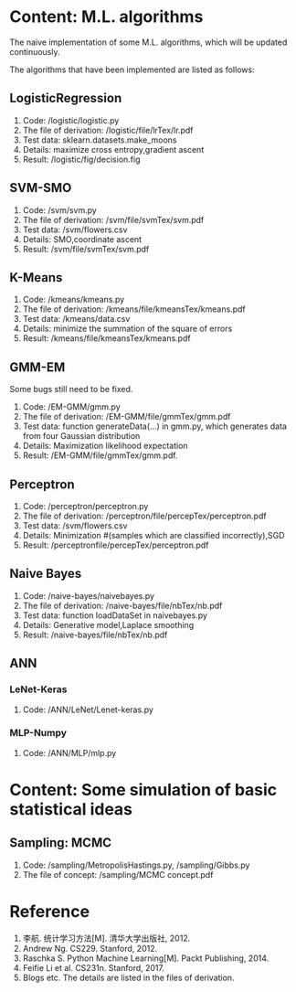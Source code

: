 # Content: M.L. algorithms
The naive implementation of some M.L. algorithms, which will be updated continuously.

The algorithms that have been implemented are listed as follows:

## LogisticRegression
1.  Code: /logistic/logistic.py
2.  The file of derivation: /logistic/file/lrTex/lr.pdf
3.  Test data: sklearn.datasets.make_moons
4.  Details: maximize cross entropy,gradient ascent
5.  Result: /logistic/fig/decision.fig
## SVM-SMO
1.  Code: /svm/svm.py
2.  The file of derivation: /svm/file/svmTex/svm.pdf
3.  Test data: /svm/flowers.csv
4.  Details: SMO,coordinate ascent
5.  Result: /svm/file/svmTex/svm.pdf

## K-Means
1.  Code: /kmeans/kmeans.py
2.  The file of derivation: /kmeans/file/kmeansTex/kmeans.pdf
3.  Test data: /kmeans/data.csv
4.  Details: minimize the summation of the square of errors
5.  Result: /kmeans/file/kmeansTex/kmeans.pdf

## GMM-EM
Some bugs still need to be fixed.
1.  Code: /EM-GMM/gmm.py
2.  The file of derivation: /EM-GMM/file/gmmTex/gmm.pdf
3.  Test data: function generateData(...) in gmm.py, which generates data from four Gaussian distribution
4.  Details: Maximization likelihood expectation
5.  Result: /EM-GMM/file/gmmTex/gmm.pdf.

## Perceptron
1.  Code: /perceptron/perceptron.py
2.  The file of derivation: /perceptron/file/percepTex/perceptron.pdf
3.  Test data: /svm/flowers.csv
4.  Details: Minimization #(samples which are classified incorrectly),SGD
5.  Result: /perceptronfile/percepTex/perceptron.pdf

## Naive Bayes
1.  Code: /naive-bayes/naivebayes.py
2.  The file of derivation: /naive-bayes/file/nbTex/nb.pdf
3.  Test data: function loadDataSet in naivebayes.py
4.  Details: Generative model,Laplace smoothing
5.  Result: /naive-bayes/file/nbTex/nb.pdf

## ANN
### LeNet-Keras
1.  Code: /ANN/LeNet/Lenet-keras.py

### MLP-Numpy
1.  Code: /ANN/MLP/mlp.py

# Content: Some simulation of basic statistical ideas
## Sampling: MCMC
1.  Code: /sampling/MetropolisHastings.py, /sampling/Gibbs.py
2.  The file of concept: /sampling/MCMC concept.pdf

# Reference
1.  李航. 统计学习方法[M]. 清华大学出版社, 2012.
2.  Andrew Ng. CS229. Stanford, 2012.
3.  Raschka S. Python Machine Learning[M]. Packt Publishing, 2014.
4.  Feifie Li et al. CS231n. Stanford, 2017.
5.  Blogs etc. The details are listed in the files of derivation.